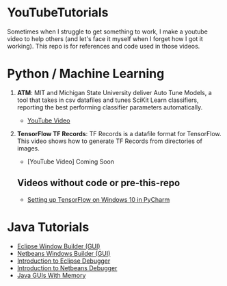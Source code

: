 # YouTubeTutorials
Sometimes when I struggle to get something to work, I make a youtube video to help others (and let's face it myself when I forget how I got it working). This repo is for references and code used in those videos.

# Python / Machine Learning

1. **ATM**: MIT and Michigan State University deliver Auto Tune Models, a tool that takes in csv datafiles and tunes SciKit Learn classifiers, reporting the best performing classifier parameters automatically. 

    * [YouTube Video](https://www.youtube.com/watch?v=mHNTi_9Nusk)

2. **TensorFlow TF Records**: TF Records is a datafile format for TensorFlow. This video shows how to generate TF Records from directories of images. 

    * [YouTube Video] Coming Soon
    
    
    ## Videos without code or pre-this-repo
    * [Setting up TensorFlow on Windows 10 in PyCharm](https://www.youtube.com/watch?v=83vR1Nz3dHA)
    
    
 
# Java Tutorials 
*  [Eclipse Window Builder (GUI)](https://www.youtube.com/watch?v=VPNs0OA4isk)
*  [Netbeans Windows Builder (GUI)](https://www.youtube.com/watch?v=cqJV_Ss3mns)
*  [Introduction to Eclipse Debugger](https://www.youtube.com/watch?v=-P9ZDqKMFto)
*  [Introduction to Netbeans Debugger](https://www.youtube.com/watch?v=8N4y9sWqnEA)
*  [Java GUIs With Memory](https://www.youtube.com/watch?v=J3KvwtEoxGg)
